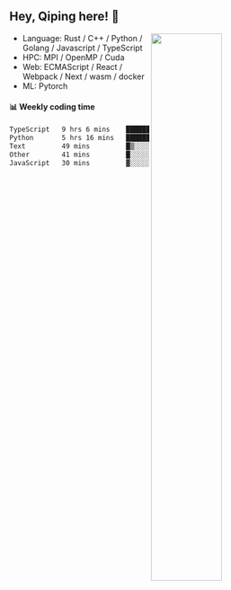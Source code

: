

## Hey, Qiping here! :wave:

[<img align="right" width="50%" src="https://github-readme-stats.vercel.app/api?username=ppppqp&theme=dark&show_icons=true">](https://metrics.lecoq.io/ppppqp?template=classic)



-   Language: Rust / C++ / Python / Golang / Javascript / TypeScript
-   HPC: MPI / OpenMP / Cuda
-   Web: ECMAScript / React / Webpack / Next / wasm / docker
-   ML: Pytorch



#### :bar_chart: Weekly coding time

<!--START_SECTION:waka-->

```txt
TypeScript   9 hrs 6 mins    █████████████▓░░░░░░░░░░░   54.81 %
Python       5 hrs 16 mins   ████████░░░░░░░░░░░░░░░░░   31.77 %
Text         49 mins         █▒░░░░░░░░░░░░░░░░░░░░░░░   04.96 %
Other        41 mins         █░░░░░░░░░░░░░░░░░░░░░░░░   04.17 %
JavaScript   30 mins         ▓░░░░░░░░░░░░░░░░░░░░░░░░   03.10 %
```

<!--END_SECTION:waka-->
